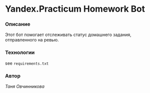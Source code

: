 # Yandex.Practicum Homework Bot

### Описание
Этот бот помогает отслеживать статус домашнего задания, отправленного на ревью.

### Технологии
see ```requirements.txt``` 

### Автор
_Таня Овчинникова_

